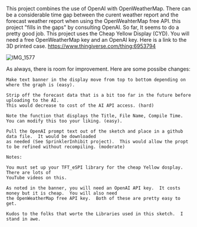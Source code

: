 This project combines the use of OpenAI with OpenWeatherMap.  There can be a considerable time gap between the
curent weather report and the forecast weather report when using the OpenWeahterMap free API.  this project 
"fills in the gaps" by consulting OpenAI.  So far, It seems to do a pretty good job. 
This project uses the Cheap Yellow Display (CYD).  You will need a free OpenWeatherMap key and an OpenAI key.
Here is a link to the 3D printed case. https://www.thingiverse.com/thing:6953794

![IMG_1577](https://github.com/user-attachments/assets/b96f4b74-9d93-4a9d-a341-9bf10d177ebd)

As always, there is room for improvement.  Here are some possibe changes:
    
    Make text banner in the display move from top to bottom depending on where the graph is (easy).
    
    Strip off the forecast data that is a bit too far in the future before uploading to the AI.
    This would decrease to cost of the AI API access. (hard)

    Note the function that displays the Title, File Name, Compile Time.
    You can modify this too your liking. (easy).

    Pull the OpenAI prompt text out of the sketch and place in a github data file.  It would be downloaded 
    as needed (See SprinklerInhibit project).  This would allow the propt to be refined without recompiling. (moderate)

    Notes:  
    
    You must set up your TFT_eSPI library for the cheap Yellow dosplay.  There are lots of 
    YouTube videos on this.

    As noted in the banner, you will need an OpenAI API key.  It costs money but it is cheap.  You will also need
    the OpenWeatherMap free API key.  Both of these are pretty easy to get.

    Kudos to the folks that worte the Libraries used in this sketch.  I stand in awe.
    
